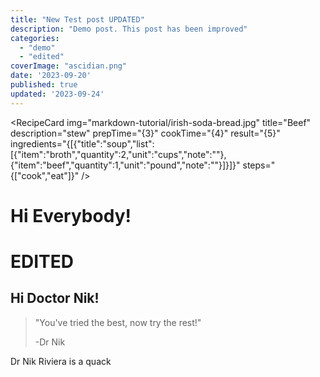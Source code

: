 ```yaml
---
title: "New Test post UPDATED"
description: "Demo post. This post has been improved"
categories:
  - "demo"
  - "edited"
coverImage: "ascidian.png"
date: '2023-09-20'
published: true
updated: '2023-09-24'
---
```




<script> // usables
    import RecipeCard from '$lib/components/usables/RecipeCard/RecipeCard.svelte'

</script>

<RecipeCard
    img="markdown-tutorial/irish-soda-bread.jpg"
    title="Beef"
    description="stew"
    prepTime="{3}"
    cookTime="{4}"
    result="{5}"
    ingredients="{[{"title":"soup","list":[{"item":"broth","quantity":2,"unit":"cups","note":""},{"item":"beef","quantity":1,"unit":"pound","note":""}]}]}"
    steps="{["cook","eat"]}"
/>

# Hi Everybody!

# EDITED

## Hi Doctor Nik!

> "You've tried the best, now try the rest!"
>
> -Dr Nik

Dr Nik Riviera is a quack
